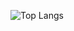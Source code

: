 ![Top Langs](https://github-readme-stats.vercel.app/api/top-langs/?username=IagoMunoz&layout=compact)
